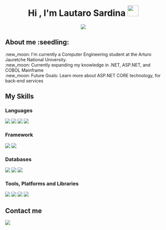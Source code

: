 <!--## Hola, soy Lautaro Sardina 👋-->
<h1 align="center"><b>Hi , I'm Lautaro Sardina </b><img src="https://media.giphy.com/media/hvRJCLFzcasrR4ia7z/giphy.gif" width="35"></h1>
<!--  -->
<p align="center">
  <a href="https://github.com/DenverCoder1/readme-typing-svg" target="_blank"><img src="https://readme-typing-svg.herokuapp.com?font=Time+New+Roman&color=cyan&size=25&center=true&vCenter=true&width=700&height=100&lines=aspiring+Back-End+developer..<3;++;Computer+Engineering+student"></a>
</p>

<h2 align="left"> <b>About me :seedling:</b>
</h2>
<p>
  :new_moon: I'm currently a Computer Engineering student at the Arturo Jauretche National University.  
  <br>
  :new_moon: Currently expanding my knowledge in .NET, ASP.NET, and COBOL Mainframe
  <br>
  :new_moon: Future Goals: Learn more about ASP.NET CORE technology, for back-end services
   
<h2 align="left"> <b>My Skills</b></h2>

<h3>Languages</h3>
<p align="left">
  <img src="https://img.shields.io/badge/%23-purple?style=for-the-badge&logo=c" style="display:inline;"/>
  <img src="https://img.shields.io/badge/javascript-%23323330.svg?style=for-the-badge&logo=javascript&logoColor=%23F7DF1E" style="display:inline;"/>
  <img src="https://img.shields.io/badge/CSS-%20%2380CFEC%20?style=for-the-badge&logo=css&logoColor=purple&logoSize=auto&labelColor=%2380CFEC" style="display:inline;"/>
  <img src="https://img.shields.io/badge/html5-%23E34F26.svg?style=for-the-badge&logo=html5&logoColor=white" style="display:inline;"/>
</p>

<h3>Framework</h3>
<p align="left">
  <img src="https://img.shields.io/badge/.NET-5C2D91?style=for-the-badge&logo=.net&logoColor=white" style="display:inline;"/>
  <img src="https://img.shields.io/badge/node.js-6DA55F?style=for-the-badge&logo=node.js&logoColor=white" style="display:inline;"/>
</p>

<h3>Databases</h3>
<p align="left">
  <img src="https://img.shields.io/badge/MySql-%233E6E93?style=for-the-badge&logo=mysql&logoColor=orange&logoSize=auto&labelColor=%233E6E93" style="display:inline;"/>
  <img src="https://img.shields.io/badge/MongoDB-%234ea94b.svg?style=for-the-badge&logo=mongodb&logoColor=white" style="display:inline;"/>
  <img src="https://img.shields.io/badge/cassandra-%231287B1.svg?style=for-the-badge&logo=apache-cassandra&logoColor=white" style="display:inline;"/>
</p>

<h3>Tools, Platforms and Libraries</h3>
<p align="left">
  <img src="https://img.shields.io/badge/git-%23F05033.svg?style=for-the-badge&logo=git&logoColor=white" style="display:inline;"/>
  <img src="https://img.shields.io/badge/docker-%230db7ed.svg?style=for-the-badge&logo=docker&logoColor=white" style="display:inline;"/>
  <img src="https://img.shields.io/badge/-Swagger-%23Clojure?style=for-the-badge&logo=swagger&logoColor=white" style="display:inline;"/>
  <img src="https://img.shields.io/badge/JWT-black?style=for-the-badge&logo=JSON%20web%20tokens" style="display:inline;"/>
</p>

<h2 align="left"> <b>Contact me</b></h2>
<p align="left">
  <img src="https://img.shields.io/badge/linkedin-%230077B5.svg?style=for-the-badge&logo=linkedin&logoColor=white"/>
</p>
<!--**lautarosard/lautarosard** is a ✨ _special_ ✨ repository because its `README.md` (this file) appears on your GitHub profile. /-->



